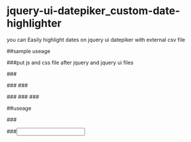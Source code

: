 # jquery-ui-datepiker_custom-date-highlighter
you can Easily highlight dates on jquery ui datepiker with external csv file

##sample useage


###put js and css file after jquery and jquery ui files

###<script src="http://code.jquery.com/jquery-1.11.3.min.js"></script>

###<script src="http://code.jquery.com/ui/1.11.3/jquery-ui.js"></script>
###<link rel="stylesheet" type="text/css" href="http://code.jquery.com/ui/1.11.3/themes/smoothness/jquery-ui.css" />

###<!--plugin js file and css file-->
###<script src="datepicker-customdate-heighlighter.min.js"></script>
###<link rel="stylesheet"  type="text/css" href="datepicker-customdate-heighlighter.css" />


##useage

###<script>
###$(document).ready(function(){
###	$( ".selector" ).highlightdater('dates.csv');  //dates.csv  your csv file path
###	});



###</script>



 ###<input class="selector" type="text">
